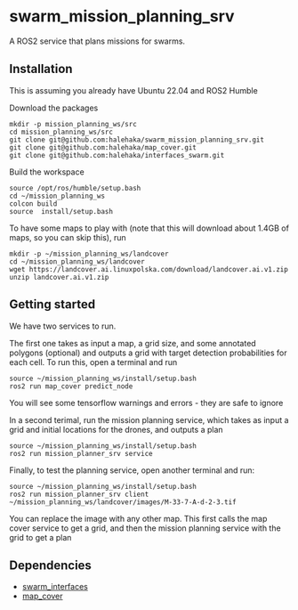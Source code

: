 # swarm_mission_planning_srv
A ROS2 service that plans missions for swarms.

## Installation

This is assuming you already have Ubuntu 22.04 and ROS2 Humble

Download the packages
```console
mkdir -p mission_planning_ws/src
cd mission_planning_ws/src
git clone git@github.com:halehaka/swarm_mission_planning_srv.git
git clone git@github.com:halehaka/map_cover.git
git clone git@github.com:halehaka/interfaces_swarm.git
```

Build the workspace
```console
source /opt/ros/humble/setup.bash
cd ~/mission_planning_ws
colcon build
source  install/setup.bash
```

To have some maps to play with (note that this will download about 1.4GB of maps, so you can skip this), run
```console
mkdir -p ~/mission_planning_ws/landcover
cd ~/mission_planning_ws/landcover
wget https://landcover.ai.linuxpolska.com/download/landcover.ai.v1.zip
unzip landcover.ai.v1.zip
```

## Getting started

We have two services to run. 

The first one takes as input a map, a grid size, and some annotated polygons (optional) and outputs a grid with target detection probabilities for each cell.
To run this, open a terminal and run 
```console
source ~/mission_planning_ws/install/setup.bash
ros2 run map_cover predict_node
```
You will see some tensorflow warnings and errors - they are safe to ignore


In a second terimal, run the mission planning service, which takes as input a grid and initial locations for the drones, and outputs a plan
```console
source ~/mission_planning_ws/install/setup.bash
ros2 run mission_planner_srv service
```

Finally, to test the planning service, open another terminal and run:

```console
source ~/mission_planning_ws/install/setup.bash
ros2 run mission_planner_srv client ~/mission_planning_ws/landcover/images/M-33-7-A-d-2-3.tif
```
You can replace the image with any other map.
This first calls the map cover service to get a grid, and then the mission planning service with the grid to get a plan

## Dependencies

* [swarm_interfaces](https://github.com/halehaka/interfaces_swarm)
* [map_cover](https://github.com/halehaka/map_cover)
